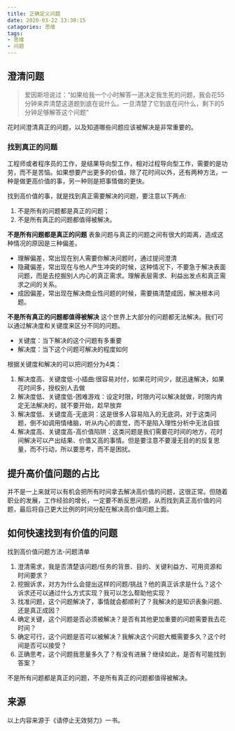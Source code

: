 ```yaml
---
title: 正确定义问题
date: 2020-03-22 13:30:15
catagories: 思维
tags:
- 思维
- 问题
---
```

## 澄清问题
>爱因斯坦说过：“如果给我一个小时解答一道决定我生死的问题，我会花55分钟来弄清楚这道题到底在说什么。一旦清楚了它到底在问什么，剩下的5分钟足够解答这个问题”

花时间澄清真正的问题，以及知道哪些问题应该被解决是非常重要的。

### 找到真正的问题
工程师或者程序员的工作，是结果导向型工作，相对过程导向型工作，需要的是功劳，而不是苦恼。如果想要产出更多的价值，除了花时间以外，还有两种方法，一种是做更高价值的事，另一种则是把事情做的更快。

找到高价值的事，就是找到真正需要解决的问题，要注意以下两点:
1. 不是所有的问题都是真正的问题；
2. 不是所有真正的问题都值得被解决。

**不是所有问题都是真正的问题**
表象问题与真正的问题之间有很大的距离，造成这种情况的原因是三种偏差。

* 理解偏差，常出现在别人需要你解决问题时，通过提问澄清
* 隐藏偏差，常出现在与他人产生冲突的时候，这种情况下，不要急于解决表面问题，而是去挖掘别人内心的真正需求。理解表层需求、利益出发点和真正需求之间的关系。
* 成因偏差，常出现在解决商业性问题的时候，需要搞清楚成因，解决根本问题。

**不是所有真正的问题都值得被解决**
这个世界上大部分的问题都无法解决。我们可以通过解决度和关键度来区分不同的问题。

* 关键度：当下解决的这个问题有多重要
* 解决度：当下这个问题可解决的程度如何

根据关键度和解决的可以把问题分为4类：
1. 解决度高、关键度低-小插曲:很容易对付，如果花时间少，就迅速解决，如果花时间多，授权别人去做
2. 解决度低、关键度低-困难游戏：设定时限，时限内可以解决就做，时限内肯定无法解决的，就不要开始，趁早放弃
3. 解决度低、关键度高-无底洞：这是很多人容易陷入的无底洞，对于这类问题，倒不如调用情绪脑，听从内心的直觉，而不是陷入理性分析中无法自拔
4. 解决度高、关键度高-高价值陷阱：这类问题是我们需要花时间的地方，花时间解决可以产出结果、价值又高的事情。但是要注意不要漫无目的的反复思量，而不行动，所以要思考，而不是困扰。

## 提升高价值问题的占比
并不是一上来就可以有机会把所有时间拿去解决高价值的问题，这很正常。但随着职业的发展，工作经验的增长，一定要不断反思问题，从而找到真正高价值的问题，最后将自己更大比例的时间分配在解决高价值问题上面。

## 如何快速找到有价值的问题
找到高价值问题方法-问题清单
1. 澄清需求，我是否清楚该问题/任务的背景、目的、关键利益方、可用资源和时间要求？
2. 挖掘诉求，对方为什么会提出这样的问题/挑战？他的真正诉求是什么？这个诉求还可以通过什么方式实现？我可以怎么帮助他实现？
3. 找准问题，这个问题解决了，事情就会都顺利了？我解决的是知识表象问题、还是真正成因？
4. 确定关键，这个问题是否必须被解决？是否有其他更加重要的问题需要我去花时间？
5. 确定可行，这个问题是否可以被解决？我解决这个问题大概需要多久？这个时间是否可以接受？
6. 正确思考，这个问题我思量多久了？有没有进展？继续如此，是否有可能找到答案？

不是所有问题都是真正的问题，不是所有真正的问题都值得被解决。
## 来源
以上内容来源于《请停止无效努力》一书。
